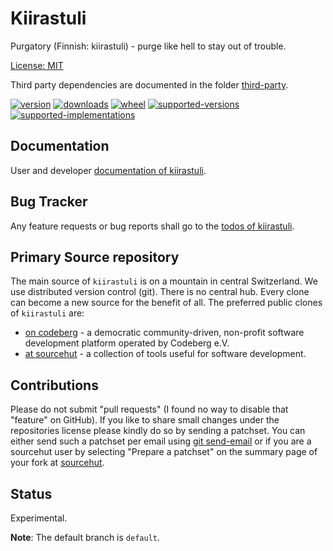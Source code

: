 # Kiirastuli

Purgatory (Finnish: kiirastuli) - purge like hell to stay out of trouble.

[License: MIT](https://git.sr.ht/~sthagen/kiirastuli/tree/default/item/LICENSE)

Third party dependencies are documented in the folder [third-party](docs/third-party/README.md).

[![version](https://img.shields.io/pypi/v/kiirastuli.svg?style=flat)](https://pypi.python.org/pypi/kiirastuli/)
[![downloads](https://pepy.tech/badge/kiirastuli/month)](https://pepy.tech/project/kiirastuli)
[![wheel](https://img.shields.io/pypi/wheel/kiirastuli.svg?style=flat)](https://pypi.python.org/pypi/kiirastuli/)
[![supported-versions](https://img.shields.io/pypi/pyversions/kiirastuli.svg?style=flat)](https://pypi.python.org/pypi/kiirastuli/)
[![supported-implementations](https://img.shields.io/pypi/implementation/kiirastuli.svg?style=flat)](https://pypi.python.org/pypi/kiirastuli/)

## Documentation

User and developer [documentation of kiirastuli](https://codes.dilettant.life/docs/kiirastuli).

## Bug Tracker

Any feature requests or bug reports shall go to the [todos of kiirastuli](https://todo.sr.ht/~sthagen/kiirastuli).

## Primary Source repository

The main source of `kiirastuli` is on a mountain in central Switzerland.
We use distributed version control (git).
There is no central hub.
Every clone can become a new source for the benefit of all.
The preferred public clones of `kiirastuli` are:

* [on codeberg](https://codeberg.org/sthagen/kiirastuli) - a democratic community-driven, non-profit software development platform operated by Codeberg e.V.
* [at sourcehut](https://git.sr.ht/~sthagen/kiirastuli) - a collection of tools useful for software development.

## Contributions

Please do not submit "pull requests" (I found no way to disable that "feature" on GitHub).
If you like to share small changes under the repositories license please kindly do so by sending a patchset.
You can either send such a patchset per email using [git send-email](https://git-send-email.io) or 
if you are a sourcehut user by selecting "Prepare a patchset" on the summary page of your fork at [sourcehut](https://git.sr.ht/).

## Status

Experimental.

**Note**: The default branch is `default`.
